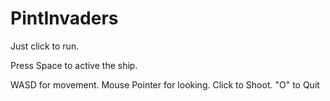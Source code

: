 # PintInvaders

Just click to run.

Press Space to active the ship.

WASD for movement. Mouse Pointer for looking. Click to Shoot. "O" to Quit